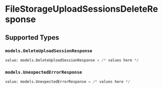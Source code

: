 # FileStorageUploadSessionsDeleteResponse


## Supported Types

### `models.DeleteUploadSessionResponse`

```python
value: models.DeleteUploadSessionResponse = /* values here */
```

### `models.UnexpectedErrorResponse`

```python
value: models.UnexpectedErrorResponse = /* values here */
```

